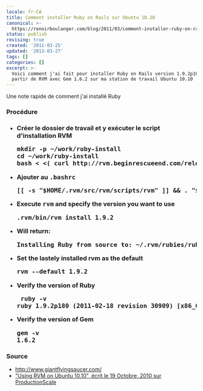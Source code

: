 ```yaml
---
locale: fr-CA
title: Comment installer Ruby on Rails sur Ubuntu 10.10
canonical: >-
  https://renoirboulanger.com/blog/2011/03/comment-installer-ruby-on-rails-sur-ubuntu-10-10/
status: publish
revising: true
created: '2011-03-25'
updated: '2013-03-27'
tags: []
categories: []
excerpt: >-
  Voici comment j'ai fait pour installer Ruby on Rails version 1.9.2p180 a
  partir de RVM avec Gem 1.6.2 sur ma station de travail Ubuntu 10.10
---
```


<!-- {EAV_BLOG_VER:54e8acfbc162ab6e} -->
<p>Une note rapide de comment j'ai installé Ruby
<h3>Procédure</h3><h3>
<ul>
  <li>Créer le dossier de travail et y exécuter le script d'installation RVM
    <pre lang="bash">
mkdir -p ~/work/ruby-install
cd ~/work/ruby-install
bash < <( curl http://rvm.beginrescueend.com/releases/rvm-install-head )
</pre></pre></li>
  <li>Ajouter au <strong><tt>.bashrc</tt></strong>
    <pre lang="bash">
[[ -s "$HOME/.rvm/src/rvm/scripts/rvm" ]] && . "$HOME/.rvm/src/rvm/scripts/rvm"
</pre></li>
  <li>Execute <strong><tt>rvm</tt></strong> and specify the version you want to use
<pre lang="bash">
.rvm/bin/rvm install 1.9.2
</pre></li>
  <li>Will return: 
<pre lang="bash">Installing Ruby from source to: ~/.rvm/rubies/ruby-1.9.2-p180, this may take a while depending on your cpu(s)...</pre></li>
  <li>Set the lastely installed rvm as the default    <pre lang="bash">
rvm --default 1.9.2
</pre></li>
  <li>Verify the version of Ruby    <pre lang="bash">
 ruby -v
ruby 1.9.2p180 (2011-02-18 revision 30909) [x86_64-linux]
</pre></li>
  <li>Verify the version of Gem    <pre lang="bash">
gem -v
1.6.2
</pre></li>
</ul>


</h3><h3>Source</h3>
<ul>
  <li><a href="http://www.giantflyingsaucer.com/blog/?p=179">http://www.giantflyingsaucer.com/</a></li>
  <li><a href="http://www.productionscale.com/home/2010/10/19/using-rvm-on-ubuntu-1010.html">"<span lang="en">Using RVM on Ubuntu 10.10</span>", écrit le 19 Octobre, 2010 sur ProductionScale</a></li>
</ul></p>
